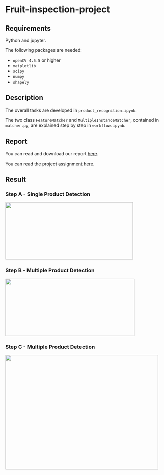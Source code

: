 # Fruit-inspection-project

## Requirements
Python and jupyter.

The following packages are needed:
 - ``openCV 4.5.5`` or higher
 - ``matplotlib``
 - ``scipy``
 - ``numpy``
 - ``shapely``

## Description

The overall tasks are developed in ``product_recognition.ipynb``.

The two class ``FeatureMatcher`` and ``MultipleInstanceMatcher``, contained in ``matcher.py``, are explained step by step in ``workflow.ipynb``.

## Report

You can read and download our report [here](./report/cv_report.pdf).

You can read the project assignment [here](./report/product-recognition-on-store-shelves.pdf).

## Result

### Step A - Single Product Detection

<img src="./images/results/e2.png" height="180" width="401,5" >

### Step B - Multiple Product Detection

<img src="./images/results/m2.png" height="180" width="406" >

### Step C - Multiple Product Detection

<img src="./images/results/h5.jpg" height="360" width="480" >
